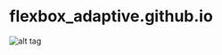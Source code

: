 # flexbox_adaptive.github.io
![alt tag](http://piccy.info/view3/14014499/34b96a45c34f236042f3930a27f6081b/ "Maket Flexbox")
